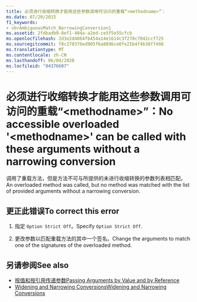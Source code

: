 ```yaml
---
title: 必须进行收缩转换才能用这些参数调用可访问的重载“<methodname>”：
ms.date: 07/20/2015
f1_keywords:
- vbrAmbiguousMatch_NarrowingConversion1
ms.assetid: 2fdbadb9-8ef1-404a-a2ed-ce5f5e55cfcb
ms.openlocfilehash: 2d3e2d4864fb454a14e1614c3f278c7042ccf725
ms.sourcegitcommit: f8c270376ed905f6a8896ce0fe25b4f4b38ff498
ms.translationtype: MT
ms.contentlocale: zh-CN
ms.lasthandoff: 06/04/2020
ms.locfileid: "84376607"
---
```

# <a name="no-accessible-overloaded-methodname-can-be-called-with-these-arguments-without-a-narrowing-conversion"></a><span data-ttu-id="31c96-102">必须进行收缩转换才能用这些参数调用可访问的重载“\<methodname>”：</span><span class="sxs-lookup"><span data-stu-id="31c96-102">No accessible overloaded '\<methodname>' can be called with these arguments without a narrowing conversion</span></span>
<span data-ttu-id="31c96-103">调用了重载方法，但是方法不可与所提供的未进行收缩转换的参数列表相匹配。</span><span class="sxs-lookup"><span data-stu-id="31c96-103">An overloaded method was called, but no method was matched with the list of provided arguments without a narrowing conversion.</span></span>  
  
## <a name="to-correct-this-error"></a><span data-ttu-id="31c96-104">更正此错误</span><span class="sxs-lookup"><span data-stu-id="31c96-104">To correct this error</span></span>  
  
1. <span data-ttu-id="31c96-105">指定 `Option Strict Off`。</span><span class="sxs-lookup"><span data-stu-id="31c96-105">Specify `Option Strict Off`.</span></span>  
  
2. <span data-ttu-id="31c96-106">更改参数以匹配重载方法的其中一个签名。</span><span class="sxs-lookup"><span data-stu-id="31c96-106">Change the arguments to match one of the signatures of the overloaded method.</span></span>  
  
## <a name="see-also"></a><span data-ttu-id="31c96-107">另请参阅</span><span class="sxs-lookup"><span data-stu-id="31c96-107">See also</span></span>

- [<span data-ttu-id="31c96-108">按值和按引用传递参数</span><span class="sxs-lookup"><span data-stu-id="31c96-108">Passing Arguments by Value and by Reference</span></span>](../programming-guide/language-features/procedures/passing-arguments-by-value-and-by-reference.md)
- [<span data-ttu-id="31c96-109">Widening and Narrowing Conversions</span><span class="sxs-lookup"><span data-stu-id="31c96-109">Widening and Narrowing Conversions</span></span>](../programming-guide/language-features/data-types/widening-and-narrowing-conversions.md)
